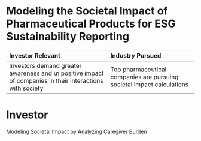 # Modeling the Societal Impact of Pharmaceutical Products for ESG Sustainability Reporting

| Investor Relevant  | Industry Pursued |
| :------------- | :------------- |
| Investors demand greater awareness and \n positive impact of companies in their interactions with society  | Top pharmaceutical companies are pursuing societal impact calculations  |


# Investor 
Modeling Societal Impact by Analyzing Caregiver Burden
